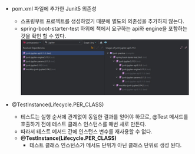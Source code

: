 - pom.xml 파일에 추가한 Junit5 의존성
    - 스프링부트 프로젝트를 생성하였기 때문에 별도의 의존성을 추가하지 않는다.
    - spring-boot-starter-test 하위에 책에서 요구하는 api와 engine을 포함하는 것을 확인 할 수 있다.
    ![img1.png](images/img1.png)


- @TestInstance(Lifecycle.PER_CLASS)
  - 테스트는 실행 순서에 관계없이 동일한 결과를 얻어야 하므로, @Test 메서드를 호출하기 전에 테스트 클래스 인스턴스를 매번 새로 만든다.
  - 따라서 테스트 메서드 간에 인스턴스 변수를 재사용할 수 없다.
  - **@TestInstance(Lifecycle.PER_CLASS)**
    - 테스트 클래스 인스턴스가 메서드 단위가 아닌 클래스 단위로 생성 된다.